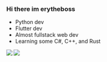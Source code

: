 ### Hi there im erytheboss

- Python dev
- Flutter dev
- Almost fullstack web dev
- Learning some C#, C++, and Rust


<img align="left" src="https://github-readme-stats.vercel.app/api?username=erytheboss&count_private=true&include_all_commits=true&show_icons=true&hide_border=true&bg_color=0d1117&text_color=c9d1d9&title_color=50a6ff&icon_color=3572a5"/>

<img align="left" src="https://github-readme-stats.vercel.app/api/top-langs/?username=erytheboss&layout=compact&card_width=250&hide_border=true&bg_color=0d1117&text_color=c9d1d9&title_color=50a6ff&icon_color=3572a5"/>
